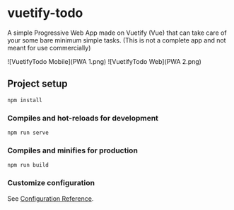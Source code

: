 # vuetify-todo
A simple Progressive Web App made on Vuetify (Vue) that can take care of your some bare minimum simple tasks.
(This is not a complete app and not meant for use commercially)

![VuetifyTodo Mobile](PWA 1.png)
![VuetifyTodo Web](PWA 2.png)

## Project setup
```
npm install
```

### Compiles and hot-reloads for development
```
npm run serve
```

### Compiles and minifies for production
```
npm run build
```

### Customize configuration
See [Configuration Reference](https://cli.vuejs.org/config/).
